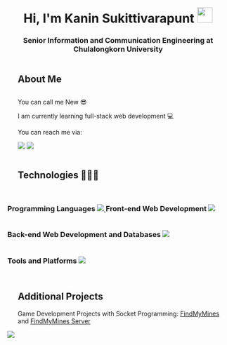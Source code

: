 <h1 align="center"><b>Hi, I'm Kanin Sukittivarapunt </b><img src="https://media.giphy.com/media/hvRJCLFzcasrR4ia7z/giphy.gif" width="35"></h1>
<h3 align="center">Senior Information and Communication Engineering at Chulalongkorn University</h3>

<div id="user-content-toc">
  <ul align="left">
    <summary><h2 style="display: inline-block">About Me</h2></summary>
    <p>You can call me New 😎</p>
    <p>I am currently learning full-stack web development 💻</p>
    <p>You can reach me via:</p>
    <a href="https://www.linkedin.com/in/kanin-sukittivarapunt"><img src="https://go-skill-icons.vercel.app/api/icons?i=linkedin" /></a>
    <a href="mailto:kanin.suk@outlook.com"><img src="https://go-skill-icons.vercel.app/api/icons?i=outlook" /></a>
  </ul>
</div>

<div id="user-content-toc">
  <ul align="left">
    <summary><h2 style="display: inline-block">Technologies 🧑🏻‍💻</h2></summary>
  </ul>
  <h3 style="display: inline-block">Programming Languages</h3>
  <a href="https://skillicons.dev">
    <img src="https://go-skill-icons.vercel.app/api/icons?i=py,java,js,go,cs" />
  </a>
  <h3 style="display: inline-block">Front-end Web Development</h3>
  <a href="https://skillicons.dev">
    <img src="https://go-skill-icons.vercel.app/api/icons?i=html,css,js,ts,react,nextjs,tailwind" />
  </a>
  <h3 style="display: inline-block">Back-end Web Development and Databases</h3>
  <a href="https://skillicons.dev">
    <img src="https://go-skill-icons.vercel.app/api/icons?i=go,nodejs,prisma,mysql,sqlserver,mongo" />
  </a>
  <h3 style="display: inline-block">Tools and Platforms</h3>
  <a href="https://skillicons.dev">
    <img src="https://go-skill-icons.vercel.app/api/icons?i=git,docker,githubactions,linux,digitalocean,azure,figma,postman" />
  </a>
</div>

<div id="user-content-toc">
  <ul align="left">
    <summary><h2 style="display: inline-block">Additional Projects</h2></summary>
      <span>Game Development Projects with Socket Programming:</span> <a href="https://bitbucket.org/netcentric/findmymines/src/master/">FindMyMines</a> and <a href="https://bitbucket.org/netcentric/fmm_be/src/master/">FindMyMines Server</a>
  </ul>
  <a href="https://skillicons.dev">
    <img src="https://go-skill-icons.vercel.app/api/icons?i=bitbucket,cs,unity" />
  </a>
</div>




<!--
**Kaninboy/Kaninboy** is a ✨ _special_ ✨ repository because its `README.md` (this file) appears on your GitHub profile.

Here are some ideas to get you started:

- 🔭 I’m currently working on ...
- 🌱 I’m currently learning ...
- 👯 I’m looking to collaborate on ...
- 🤔 I’m looking for help with ...
- 💬 Ask me about ...
- 📫 How to reach me: ...
- 😄 Pronouns: ...
- ⚡ Fun fact: ...
-->
